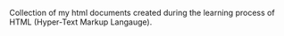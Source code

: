 Collection of my html documents created during the learning process of HTML (Hyper-Text Markup Langauge).